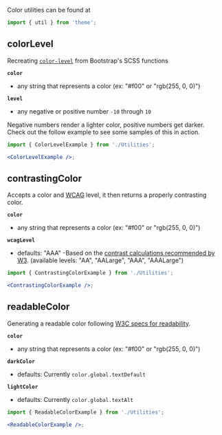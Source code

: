 Color utilities can be found at

```js static
import { util } from 'theme';
```

## colorLevel

Recreating [`color-level`](https://github.com/twbs/bootstrap/blob/08ba61e276a6393e8e2b97d56d2feb70a24fe22c/scss/_functions.scss#L97) from Bootstrap's SCSS functions

**`color`**
  - any string that represents a color (ex: "#f00" or "rgb(255, 0, 0)")

**`level`**
  - any negative or positive number `-10` through `10`

Negative numbers render a lighter color, positive numbers get darker. Check out the follow example to see some samples of this in action.

```jsx harmony
import { ColorLevelExample } from './Utilities';

<ColorLevelExample />;
```

## contrastingColor
Accepts a color and [WCAG](https://www.w3.org/TR/WCAG21/#distinguishable) level, it then returns a properly contrasting color.

**`color`**
  - any string that represents a color (ex: "#f00" or "rgb(255, 0, 0)")

**`wcagLevel`**
  - defaults: "AAA" -Based on the [contrast calculations recommended by W3](https://www.w3.org/WAI/WCAG21/Understanding/contrast-enhanced.html). (available levels: "AA", "AALarge", "AAA", "AAALarge")

```jsx harmony
import { ContrastingColorExample } from './Utilities';

<ContrastingColorExample />;
```

## readableColor
Generating a readable color following [W3C specs for readability](https://www.w3.org/TR/WCAG20-TECHS/G18.html).

**`color`**
  - any string that represents a color (ex: "#f00" or "rgb(255, 0, 0)")

**`darkColor`**
  - defaults: Currently `color.global.textDefault`

**`lightColor`**
  - defaults: Currently `color.global.textAlt`

```jsx harmony
import { ReadableColorExample } from './Utilities';

<ReadableColorExample />;
```

